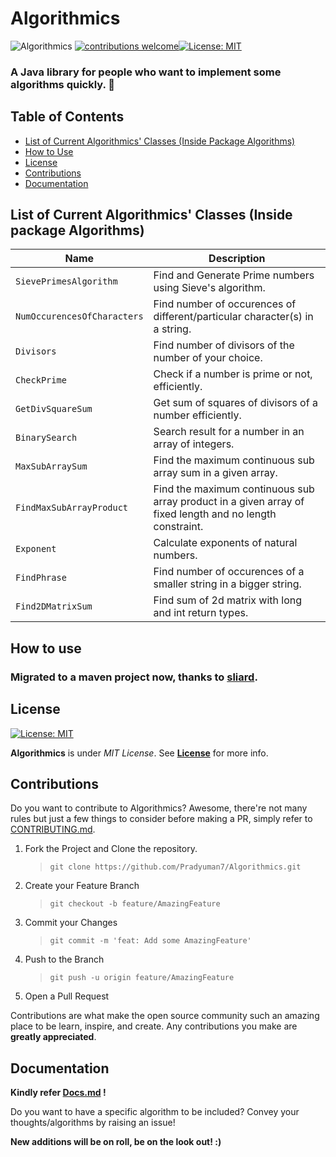 # Algorithmics

![Algorithmics](https://github.com/Pradyuman7/Algorithmics/actions/workflows/main.yml/badge.svg) [![contributions welcome](https://img.shields.io/badge/contributions-welcome-brightgreen.svg?style=flat)](https://github.com/dwyl/esta/issues)[![License: MIT](https://img.shields.io/badge/License-MIT-green.svg)](https://opensource.org/licenses/MIT)

### A Java library for people who want to implement some algorithms quickly. :confetti_ball:

<!-- TABLE OF CONTENTS -->
## Table of Contents

  - [List of Current Algorithmics' Classes (Inside Package Algorithms)](#list-of-current-algorithmics-classes-inside-package-algorithms)
  - [How to Use](#how-to-use)
  - [License](#license)
  - [Contributions](#contributions)
  - [Documentation](#documentation)

## List of Current Algorithmics' Classes (Inside package Algorithms)

| Name | Description |
|---|---|
| `SievePrimesAlgorithm` | Find and Generate Prime numbers using Sieve's algorithm. |
| `NumOccurencesOfCharacters` | Find number of occurences of different/particular character(s) in a string. |
| `Divisors` | Find number of divisors of the number of your choice. |
| `CheckPrime` | Check if a number is prime or not, efficiently. |
| `GetDivSquareSum` | Get sum of squares of divisors of a number efficiently. |
| `BinarySearch` | Search result for a number in an array of integers. |
| `MaxSubArraySum` | Find the maximum continuous sub array sum in a given array. |
| `FindMaxSubArrayProduct` | Find the maximum continuous sub array product in a given array of fixed length and no length constraint. |
| `Exponent` | Calculate exponents of natural numbers. |
| `FindPhrase` | Find number of occurences of a smaller string in a bigger string. |
| `Find2DMatrixSum` | Find sum of 2d matrix with long and int return types. |

## How to use

### Migrated to a maven project now, thanks to [sliard](https://github.com/sliard).

## License
[![License: MIT](https://img.shields.io/badge/License-MIT-green.svg)](https://opensource.org/licenses/MIT)

**Algorithmics** is under *MIT License*. See **[License](License.md)** for more info.

## Contributions

Do you want to contribute to Algorithmics? Awesome, there're not many rules but just a few things to consider before making a PR, simply refer to [CONTRIBUTING.md](./CONTRIBUTING.md).


1. Fork the Project and Clone the repository.
   > `git clone https://github.com/Pradyuman7/Algorithmics.git`
2. Create your Feature Branch 
   > `git checkout -b feature/AmazingFeature`
3. Commit your Changes 
   > `git commit -m 'feat: Add some AmazingFeature'`
4. Push to the Branch
   > `git push -u origin feature/AmazingFeature`
5. Open a Pull Request

Contributions are what make the open source community such an amazing place to be learn, inspire, and create. Any contributions you make are **greatly appreciated**.

## Documentation

**Kindly refer [Docs.md](./Docs.md) !**

Do you want to have a specific algorithm to be included? Convey your thoughts/algorithms by raising an issue!

**New additions will be on roll, be on the look out! :)**
